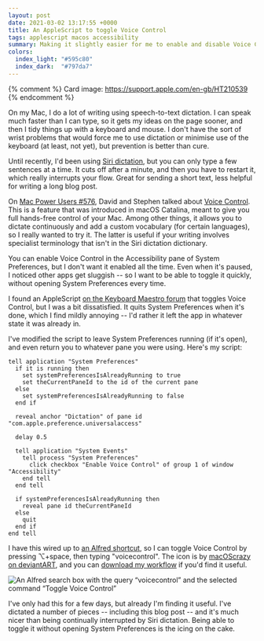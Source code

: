 ```yaml
---
layout: post
date: 2021-03-02 13:17:55 +0000
title: An AppleScript to toggle Voice Control
tags: applescript macos accessibility
summary: Making it slightly easier for me to enable and disable Voice Control quickly.
colors:
  index_light: "#595c80"
  index_dark:  "#797da7"
---
```


{% comment %}
Card image: https://support.apple.com/en-gb/HT210539
{% endcomment %}

On my Mac, I do a lot of writing using speech-to-text dictation.
I can speak much faster than I can type, so it gets my ideas on the page sooner, and then I tidy things up with a keyboard and mouse.
I don't have the sort of wrist problems that would force me to use dictation or minimise use of the keyboard (at least, not yet), but prevention is better than cure.

Until recently, I'd been using [Siri dictation](https://support.apple.com/en-gb/guide/mac-help/mh40584/mac), but you can only type a few sentences at a time.
It cuts off after a minute, and then you have to restart it, which really interrupts your flow.
Great for sending a short text, less helpful for writing a long blog post.

On [Mac Power Users #576](https://www.relay.fm/mpu/576), David and Stephen talked about [Voice Control](https://support.apple.com/en-us/HT210539).
This is a feature that was introduced in macOS Catalina, meant to give you full hands-free control of your Mac.
Among other things, it allows you to dictate continuously and add a custom vocabulary (for certain languages), so I really wanted to try it.
The latter is useful if your writing involves specialist terminology that isn't in the Siri dictation dictionary.

You can enable Voice Control in the Accessibility pane of System Preferences, but I don't want it enabled all the time.
Even when it's paused, I noticed other apps get sluggish -- so I want to be able to toggle it quickly, without opening System Preferences every time.

I found an AppleScript [on the Keyboard Maestro forum](https://forum.keyboardmaestro.com/t/how-to-enable-voice-control-in-catalina/20871) that toggles Voice Control, but I was a bit dissatisfied.
It quits System Preferences when it's done, which I find mildly annoying -- I'd rather it left the app in whatever state it was already in.

I've modified the script to leave System Preferences running (if it's open), and even return you to whatever pane you were using.
Here's my script:

```applescript
tell application "System Preferences"
  if it is running then
    set systemPreferencesIsAlreadyRunning to true
    set theCurrentPaneId to the id of the current pane
  else
    set systemPreferencesIsAlreadyRunning to false
  end if

  reveal anchor "Dictation" of pane id "com.apple.preference.universalaccess"

  delay 0.5

  tell application "System Events"
    tell process "System Preferences"
      click checkbox "Enable Voice Control" of group 1 of window "Accessibility"
    end tell
  end tell

  if systemPreferencesIsAlreadyRunning then
    reveal pane id theCurrentPaneId
  else
    quit
  end if
end tell
```

I have this wired up to [an Alfred shortcut](https://www.alfredapp.com), so I can toggle Voice Control by pressing ⌥+space, then typing "voicecontrol".
The icon is by <a href="https://www.deviantart.com/macoscrazy/art/Siri-MacOS-Sierra-Icon-647176896">macOScrazy on deviantART</a>, and you can <a href="/files/2021/Toggle Voice Control.alfredworkflow">download my workflow</a> if you'd find it useful.

<img src="/images/2021/voicecontrol_alfred.png" alt="An Alfred search box with the query “voicecontrol” and the selected command “Toggle Voice Control”">

I've only had this for a few days, but already I'm finding it useful.
I've dictated a number of pieces -- including this blog post -- and it's much nicer than being continually interrupted by Siri dictation.
Being able to toggle it without opening System Preferences is the icing on the cake.
